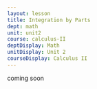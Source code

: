 ```yaml
---
layout: lesson
title: Integration by Parts
dept: math
unit: unit2
course: calculus-II
deptDisplay: Math
unitDisplay: Unit 2
courseDisplay: Calculus II
---
```


coming soon

